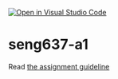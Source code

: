 [![Open in Visual Studio Code](https://classroom.github.com/assets/open-in-vscode-c66648af7eb3fe8bc4f294546bfd86ef473780cde1dea487d3c4ff354943c9ae.svg)](https://classroom.github.com/online_ide?assignment_repo_id=9790778&assignment_repo_type=AssignmentRepo)
# seng637-a1

Read [the assignment guideline](seng637-a1.md) 